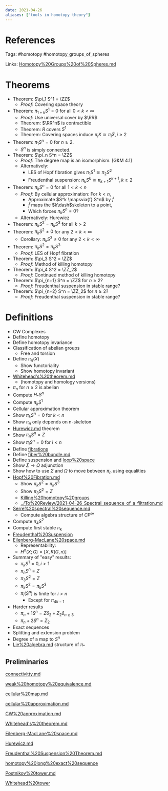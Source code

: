 ```yaml
---
date: 2021-04-26
aliases: ["tools in homotopy theory"]
---
```


# References

Tags:
#homotopy #homotopy_groups_of_spheres

Links: 
[Homotopy%20Groups%20of%20Spheres.md](Homotopy%20Groups%20of%20Spheres.md)

# Theorems
- Theorem: $\pi_1 S^1 = \ZZ$
  - *Proof*: Covering space theory
- Theorem: $\pi_{1+k} S^1 = 0$ for all $0 < k < \infty$
  - *Proof*: Use universal cover by $\RR$
  - Theorem: $\RR^n$ is contractible
  - Theorem: $R$ covers $S^1$
  - Theorem: Covering spaces induce  $\pi_i X \cong \pi_i \tilde X, i \geq 2$
- Theorem: $\pi_1 S^n = 0$ for $n \geq 2$.
  - $S^n$ is simply connected.
- Theorem: $\pi_n S^n = \ZZ$
  - *Proof*: The degree map is an isomorphism. [G&M 4.1]
  - Alternatively:
    - LES of Hopf fibration gives $\pi_1 S^1 \cong \pi_2 S^2$
    - Freudenthal suspension: $\pi_k S^k \cong  \pi_{k+1} S^{k+1}, k \geq 2$
- Theorem: $\pi_k S^n = 0$ for all $1 < k < n$
  - *Proof*: By cellular approximation: For $k < n$,
    - Approximate $S^k \mapsvia{f} S^n$ by $\tilde f$
    - $\tilde f$ maps the $k\dash$skeleton to a point,
    - Which forces $\pi_k S^n = 0$?
  - Alternatively: Hurewicz
- Theorem: $\pi_k S^2 = \pi_k S^3$ for all $k > 2$
- Theorem: $\pi_k S^2 \neq 0$ for any $2 < k < \infty$
  - Corollary: $\pi_k S^3 \neq 0$ for any $2 < k < \infty$
- Theorem: $\pi_k S^2 = \pi_k S^3$
  - *Proof*: LES of Hopf fibration
- Theorem: $\pi_3 S^2 = \ZZ$
  - *Proof*: Method of killing homotopy
- Theorem: $\pi_4 S^2 = \ZZ_2$
  - *Proof*: Continued method of killing homotopy
- Theorem: $\pi_{n+1} S^n = \ZZ$ for $n \geq 2$?
  - *Proof*: Freudenthal suspension in stable range?
- Theorem: $\pi_{n+2} S^n = \ZZ_2$ for $n \geq 2$?
  - *Proof*: Freudenthal suspension in stable range?
  
# Definitions
- CW Complexes
- Define homotopy
- Define homotopy invariance
- Classification of abelian groups
  - Free and torsion
- Define $\pi_n(X)$
  - Show functoriality
  - Show homotopy invariant
- [Whitehead's%20theorem.md](Whitehead's%20theorem.md) 
	- (homotopy and homology versions)
- $\pi_n$ for $n\geq 2$ is abelian
- Compute $H_* S^n$
- Compute $\pi_k S^1$
- Cellular approximation theorem
- Show $\pi_k S^n = 0$ for $k<n$
- Show $\pi_n$ only depends on n-skeleton
- [Hurewicz.md](Hurewicz.md) theorem
- Show $\pi_n S^n = Z$
- Show $\pi_i S^n = 0$ for $i < n$
- Define [fibrations](fibrations) 
- Define [fiber%20bundle.md](fiber%20bundle.md)
- Define suspension and [loop%20space](loop%20space.md)
- Show $\Sigma \to \Omega$ adjunction
- Show how to use $\Sigma$ and $\Omega$ to move between $\pi_n$ using equalities
- [Hopf%20Fibration.md](Hopf%20Fibration.md)
  - Show $\pi_k S^2 = \pi_k S^3$
  - Show $\pi_3 S^2 = Z$
  - [Killing%20homotopy%20groups](Killing%20homotopy%20groups)
  - [../To%20Review/2021-04-26_Spectral_sequence_of_a_filtration.md](../To%20Review/2021-04-26_Spectral_sequence_of_a_filtration.md)
- [Serre%20spectral%20sequence.md](Serre%20spectral%20sequence.md)
  - Compute algebra structure of $CP^\infty$
- Compute $\pi_4 S^2$
- Compute first stable $\pi_k$
- [Freudenthal%20Suspension](Freudenthal%20Suspension)
- [Eilenberg-MacLane%20space.md](Eilenberg-MacLane%20space.md)
	- Representability:
	- $H^n (X; G) = [X, K(G, n)]$
- Summary of "easy" results:
  - $\pi_k S^1 = 0, i > 1$
  - $\pi_n S^n = Z$
  - $\pi_3 S^2 = Z$
  - $\pi_k S^2 = \pi_k S^3$
  - $\pi_i(S^n)$ is finite for $i > n$
    - Except for $\pi_{4k-1}$
- Harder results
  - $\pi_n+1 S^n = Z\delta_2 + Z_2 \delta_{n \geq 3}$
  - $\pi_n+2 S^n = Z_2$
- Exact sequences
- Splitting and extension problem
- Degree of a map to $S^n$
- [Lie%20algebra.md](Lie%20algebra.md) structure of $\pi_*$

## Preliminaries

[connectivitty.md](connectivitty.md)

[weak%20homotopy%20equivalence.md](weak%20homotopy%20equivalence.md)

[cellular%20map.md](cellular%20map.md)

[cellular%20approximation.md](cellular%20approximation.md)

[CW%20approximation.md](CW%20approximation.md)

[Whitehead's%20theorem.md](Whitehead's%20theorem.md)

[Eilenberg-MacLane%20space.md](Eilenberg-MacLane%20space.md)

[Hurewicz.md](Hurewicz.md)

[Freudenthal%20Suspension%20Theorem.md](Freudenthal%20Suspension%20Theorem.md)

[homotopy%20long%20exact%20sequence](homotopy%20long%20exact%20sequence)

[Postnikov%20tower.md](Postnikov%20tower.md)

[Whitehead%20tower](Whitehead%20tower)